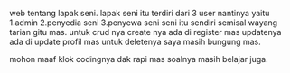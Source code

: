 web tentang lapak seni.
lapak seni itu terdiri dari 3 user nantinya yaitu 
1.admin
2.penyedia seni
3.penyewa seni
seni itu sendiri semisal wayang tarian gitu mas.
untuk crud nya create nya ada di register mas
updatenya ada di update profil mas 
untuk deletenya saya masih bungung mas.

mohon maaf klok codingnya dak rapi mas soalnya
masih belajar juga.